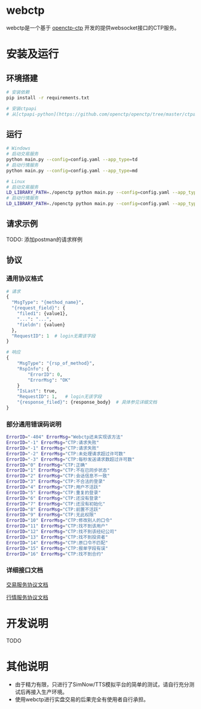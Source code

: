 # webctp
webctp是一个基于 [openctp-ctp](https://github.com/openctp/openctp-ctp-python) 开发的提供websocket接口的CTP服务。
# 安装及运行
## 环境搭建
```bash
# 安装依赖
pip install -r requirements.txt

# 安装ctpapi
# 从[ctpapi-python](https://github.com/openctp/openctp/tree/master/ctpapi-python)选择对应的版本复制到openctp目录下
```
## 运行
```bash
# Windows
# 启动交易服务
python main.py --config=config.yaml --app_type=td
# 启动行情服务
python main.py --config=config.yaml --app_type=md

# Linux
# 启动交易服务
LD_LIBRARY_PATH=./openctp python main.py --config=config.yaml --app_type=td
# 启动行情服务
LD_LIBRARY_PATH=./openctp python main.py --config=config.yaml --app_type=md
```
## 请求示例
TODO: 添加postman的请求样例
## 协议
### 通用协议格式
``` python
# 请求
{
  "MsgType": "{method_name}",
  "{request_field}": {
    "filed1": {value1},
    "...": "...",
    "fieldn": {valuen}
  },
  "RequestID": 1  # login无需该字段
}

# 响应
{
    "MsgType": "{rsp_of_method}",
    "RspInfo": {
        "ErrorID": 0,
        "ErrorMsg": "OK"
    }
    "IsLast": true,
    "RequestID": 1,   # login无该字段
    "{response_filed}": {response_body}  # 具体参见详细文档
}
```
### 部分通用错误码说明
```bash
ErrorID="-404" ErrorMsg="Webctp还未实现该方法"
ErrorID="-1" ErrorMsg="CTP:请求失败"
ErrorID="-1" ErrorMsg="CTP:请求失败"
ErrorID="-2" ErrorMsg="CTP:未处理请求超过许可数"
ErrorID="-3" ErrorMsg="CTP:每秒发送请求数超过许可数"
ErrorID="0" ErrorMsg="CTP:正确"
ErrorID="1" ErrorMsg="CTP:不在已同步状态"
ErrorID="2" ErrorMsg="CTP:会话信息不一致"
ErrorID="3" ErrorMsg="CTP:不合法的登录"
ErrorID="4" ErrorMsg="CTP:用户不活跃"
ErrorID="5" ErrorMsg="CTP:重复的登录"
ErrorID="6" ErrorMsg="CTP:还没有登录"
ErrorID="7" ErrorMsg="CTP:还没有初始化"
ErrorID="8" ErrorMsg="CTP:前置不活跃"
ErrorID="9" ErrorMsg="CTP:无此权限"
ErrorID="10" ErrorMsg="CTP:修改别人的口令"
ErrorID="11" ErrorMsg="CTP:找不到该用户"
ErrorID="12" ErrorMsg="CTP:找不到该经纪公司"
ErrorID="13" ErrorMsg="CTP:找不到投资者"
ErrorID="14" ErrorMsg="CTP:原口令不匹配"
ErrorID="15" ErrorMsg="CTP:报单字段有误"
ErrorID="16" ErrorMsg="CTP:找不到合约"
```
### 详细接口文档
[交易服务协议文档](./docs/td_protocol.md)

[行情服务协议文档](./docs/md_protocol.md)
# 开发说明
TODO
# 其他说明
* 由于精力有限，只进行了SimNow/TTS模拟平台的简单的测试，请自行充分测试后再接入生产环境。
* 使用webctp进行实盘交易的后果完全有使用者自行承担。
